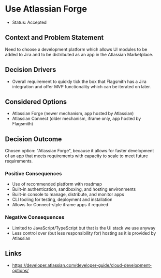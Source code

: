 # Use Atlassian Forge

* Status: Accepted

## Context and Problem Statement

Need to choose a development platform which allows UI modules to be added to Jira and to be distributed as an app in the Atlassian Marketplace.

## Decision Drivers

* Overall requirement to quickly tick the box that Flagsmith has a Jira integration and offer MVP functionality which can be iterated on later.

## Considered Options

* Atlassian Forge (newer mechanism, app hosted by Atlassian)
* Atlassian Connect (older mechanism, iframe only, app hosted by Flagsmith)

## Decision Outcome

Chosen option: "Atlassian Forge", because it allows for faster development of an app that meets requirements with capacity to scale to meet future requirements.

### Positive Consequences

* Use of recommended platform with roadmap
* Built-in authentication, sandboxing, and hosting environments
* Built-in console to manage, distribute, and monitor apps
* CLI tooling for testing, deployment and installation
* Allows for Connect-style iframe apps if required

### Negative Consequences

* Limited to JavaScript/TypeScript but that is the UI stack we use anyway
* Less control over (but less responsibility for) hosting as it is provided by Atlassian

## Links

* https://developer.atlassian.com/developer-guide/cloud-development-options/
